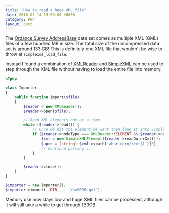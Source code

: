 ```yaml
---
title: "How to read a huge XML file"
date: 2016-03-14 19:50:00 +0000
category: PHP
layout: post
---
```

The [Ordance Survey AddressBase](https://www.ordnancesurvey.co.uk/business-and-government/products/addressbase-products.html) data set comes as multiple XML (GML) files of a few hundred MB in size. The total
size of the uncompressed data set is around 133 GB! This is definitely one XML file that wouldn't be wise to
throw at `simplexml_load_file`.

Instead I found a combination of [XMLReader](http://php.net/XMLReader) and [SimpleXML](http://php.net/SimpleXML) can be used to step through the XML file without
having to load the entire file into memory.

```php
<?php

class Importer
{
    public function import($file)
    {
        $reader = new XMLReader();
        $reader->open($file);

        // Read XML elements one at a time
        while ($reader->read()) {
            // Once we hit the element we want then load it into SimpleXML
            if ($reader->nodeType === XMLReader::ELEMENT && $reader->name === 'abpr:BasicLandPropertyUnit') {
                $xml = new SimpleXMLElement($reader->readOuterXml());
                $uprn = (string) $xml->xpath('abpr:uprn/text()')[0];
                // Continue parsing ...
            }
        }

        $reader->close();
    }
}

$importer = new Importer();
$importer->import(__DIR__ . '/sx9090.gml');
```

Memory use now stays low and huge XML files can be processed, although it will still take a while to get through 133GB.
